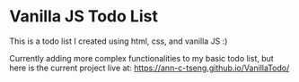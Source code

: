 # Vanilla JS Todo List
This is a todo list I created using html, css, and vanilla JS :)

Currently adding more complex functionalities to my basic todo list, but here is the current project live at: 
https://ann-c-tseng.github.io/VanillaTodo/
